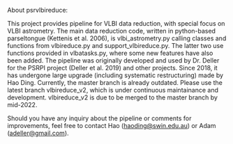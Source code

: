 About psrvlbireduce:

This project provides pipeline for VLBI data reduction, with special focus on VLBI astrometry.
The main data reduction code, written in python-based parseltongue (Kettenis et al. 2006), is vlbi_astrometry.py calling classes and functions from vlbireduce.py and support_vlbireduce.py. The latter two use functions provided in vlbatasks.py, where some new features have also been added. The pipeline was originally developed and used by Dr. Deller for the PSRPI project (Deller et al. 2019) and other projects. Since 2018, it has undergone large upgrade (including systematic restructuring) made by Hao Ding. Currently, the master branch is already outdated. Please use the latest branch vlbireduce_v2, which is under continuous maintainance and development. vlbireduce_v2 is due to be merged to the master branch by mid-2022.

Should you have any inquiry about the pipeline or comments for improvements, feel free to contact Hao (haoding@swin.edu.au) or Adam (adeller@gmail.com).
